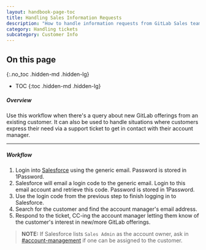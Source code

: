 ```yaml
---
layout: handbook-page-toc
title: Handling Sales Information Requests
description: "How to handle information requests from GitLab Sales team"
category: Handling tickets
subcategory: Customer Info
---
```


## On this page
{:.no_toc .hidden-md .hidden-lg}

- TOC
{:toc .hidden-md .hidden-lg}

##### Overview

Use this workflow when there's a query about new GitLab offerings from an existing
customer. It can also be used to handle situations where customers express their need via a support ticket to get in contact with their account manager.


______________

##### Workflow

1. Login into [Salesforce](https://login.salesforce.com/) using the generic
email. Password is stored in 1Password.
1. Salesforce will email a login code to the generic email. Login to this
email account and retrieve this code. Password is stored in 1Password.
1. Use the login code from the previous step to finish logging in to Salesforce.
1. Search for the customer and find the account manager's email address.
1. Respond to the ticket, CC-ing the account manager letting them know of the 
customer's interest in new/more GitLab offerings.

>**NOTE:** If Salesforce lists `Sales Admin` as the account owner, ask in [#account-management](https://gitlab.slack.com/archives/C44SXGG8M/p1615916900003700) if one can be assigned to the customer.
